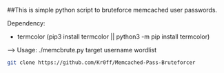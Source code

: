 ##This is simple python script to bruteforce memcached user passwords.

Dependency:

  - termcolor (pip3 install termcolor || python3 -m pip install termcolor)

--> Usage: ./memcbrute.py target username wordlist

```bash
git clone https://github.com/Kr0ff/Memcached-Pass-Bruteforcer
```
  
